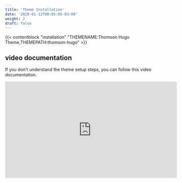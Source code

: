 ```yaml
---
title: 'Theme Installation'
date: '2020-01-12T08:05:05-03:00'
weight: 2
draft: false
---
```


{{< contentblock "installation" "THEMENAME:Thomson Hugo Theme,THEMEPATH:thomson-hugo" >}}

video documentation
-------------------

If you don’t understand the theme setup steps, you can follow this video documentation.

<iframe allow="accelerometer; autoplay; encrypted-media; gyroscope; picture-in-picture" allowfullscreen="" frameborder="0" height="315" src="https://www.youtube.com/embed/jrkvirglgaQ" width="560"></iframe>
